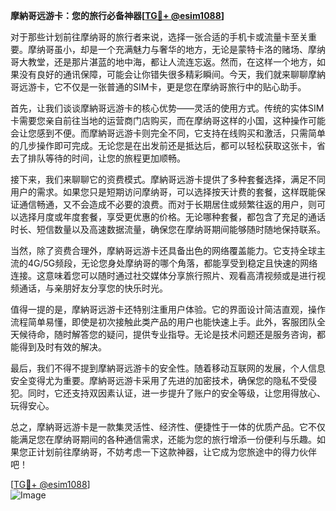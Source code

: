 **摩納哥远游卡：您的旅行必备神器[[TG💪+ @esim1088](https://t.me/s/esim1088)]**

对于那些计划前往摩纳哥的旅行者来说，选择一张合适的手机卡或流量卡至关重要。摩纳哥虽小，却是一个充满魅力与奢华的地方，无论是蒙特卡洛的赌场、摩纳哥大教堂，还是那片湛蓝的地中海，都让人流连忘返。然而，在这样一个地方，如果没有良好的通讯保障，可能会让你错失很多精彩瞬间。今天，我们就来聊聊摩納哥远游卡，它不仅是一张普通的SIM卡，更是您在摩纳哥旅行中的贴心助手。

首先，让我们谈谈摩納哥远游卡的核心优势——灵活的使用方式。传统的实体SIM卡需要您亲自前往当地的运营商门店购买，而在摩纳哥这样的小国，这种操作可能会让您感到不便。而摩納哥远游卡则完全不同，它支持在线购买和激活，只需简单的几步操作即可完成。无论您是在出发前还是抵达后，都可以轻松获取这张卡，省去了排队等待的时间，让您的旅程更加顺畅。

接下来，我们来聊聊它的资费模式。摩納哥远游卡提供了多种套餐选择，满足不同用户的需求。如果您只是短期访问摩纳哥，可以选择按天计费的套餐，这样既能保证通信畅通，又不会造成不必要的浪费。而对于长期居住或频繁往返的用户，则可以选择月度或年度套餐，享受更优惠的价格。无论哪种套餐，都包含了充足的通话时长、短信数量以及高速数据流量，确保您在摩纳哥期间能够随时随地保持联系。

当然，除了资费合理外，摩納哥远游卡还具备出色的网络覆盖能力。它支持全球主流的4G/5G频段，无论您身处摩纳哥的哪个角落，都能享受到稳定且快速的网络连接。这意味着您可以随时通过社交媒体分享旅行照片、观看高清视频或是进行视频通话，与亲朋好友分享您的快乐时光。

值得一提的是，摩納哥远游卡还特别注重用户体验。它的界面设计简洁直观，操作流程简单易懂，即使是初次接触此类产品的用户也能快速上手。此外，客服团队全天候待命，随时解答您的疑问，提供专业指导。无论是技术问题还是服务咨询，都能得到及时有效的解决。

最后，我们不得不提到摩納哥远游卡的安全性。随着移动互联网的发展，个人信息安全变得尤为重要。摩納哥远游卡采用了先进的加密技术，确保您的隐私不受侵犯。同时，它还支持双因素认证，进一步提升了账户的安全等级，让您用得放心、玩得安心。

总之，摩納哥远游卡是一款集灵活性、经济性、便捷性于一体的优质产品。它不仅能满足您在摩纳哥期间的各种通信需求，还能为您的旅行增添一份便利与乐趣。如果您正计划前往摩纳哥，不妨考虑一下这款神器，让它成为您旅途中的得力伙伴吧！

[[TG💪+ @esim1088](https://t.me/s/esim1088)]  
![Image](https://i.postimg.cc/4NQfJmqS/Snipaste-2025-05-13-00-14-12.png)